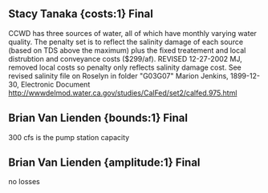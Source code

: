 ## Stacy Tanaka {costs:1} Final
CCWD has three sources of water, all of which have monthly varying water quality.  The penalty set is to reflect the salinity damage of each source (based on TDS above the maximum) plus the fixed treatement and local distrubtion and conveyance costs ($299/af). REVISED 12-27-2002 MJ, removed local costs so penalty only reflects salinity damage cost. See revised salinity file on Roselyn in folder "G03G07"
Marion Jenkins, 1899-12-30, Electronic Document
http://wwwdelmod.water.ca.gov/studies/CalFed/set2/calfed.975.html

## Brian Van Lienden {bounds:1} Final
300 cfs is the pump station capacity

## Brian Van Lienden {amplitude:1} Final
no losses

